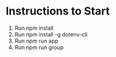 # Instructions to Start

1. Run npm install
2. Run npm install -g dotenv-cli
3. Run npm run app
4. Run npm run group